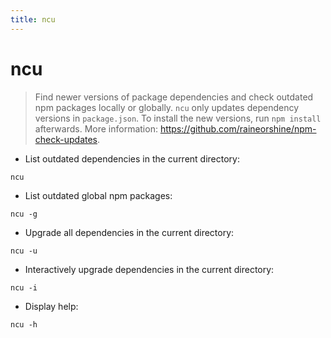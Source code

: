 ```yaml
---
title: ncu
---
```

# ncu

> Find newer versions of package dependencies and check outdated npm packages locally or globally.
> `ncu` only updates dependency versions in `package.json`. To install the new versions, run `npm install` afterwards.
> More information: <https://github.com/raineorshine/npm-check-updates>.

- List outdated dependencies in the current directory:

`ncu`

- List outdated global npm packages:

`ncu -g`

- Upgrade all dependencies in the current directory:

`ncu -u`

- Interactively upgrade dependencies in the current directory:

`ncu -i`

- Display help:

`ncu -h`
